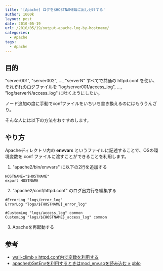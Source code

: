 ```yaml
---
title: '[Apache] ログを$HOSTNAME毎に出し分けする'
author: 1000k
layout: post
date: 2010-05-19
url: /2010/05/19/output-apache-log-by-hostname/
categories:
  - Apache
tags:
  - Apache
---
```

目的
----

"server001", "server002", …, "serverN" すべてで共通の httpd.conf を使い、それぞれのログファイルを "log/server001/access\_log", …, "log/serverN/access\_log" に吐くようにしたい。

ノード追加の度に手動でconfファイルをいちいち書き換えるのにはもううんざり。

そんな人には以下の方法をおすすめします。

やり方
----

Apacheディレクトリ内の **envvars** というファイルに記述することで、OSの環境変数を conf ファイルに渡すことができることを利用します。

1. "apache2/bin/envvars" に以下の2行を追加する

```
HOSTNAME="$HOSTNAME"
export HOSTNAME
```


2. "apache2/conf/httpd.conf" のログ出力行を編集する

```
#ErrorLog "logs/error_log"
ErrorLog "logs/${HOSTNAME}_error_log"

#CustomLog "logs/access_log" common
CustomLog "logs/${HOSTNAME}_access_log" common
```


3. Apacheを再起動する

参考
----

  * [wall-climb » httpd.conf内で変数を利用する](http://wall-climb.com/2009/05/29/httpd-conf%E5%86%85%E3%81%A7%E5%A4%89%E6%95%B0%E3%82%92%E5%88%A9%E7%94%A8%E3%81%99%E3%82%8B/)
  * [apacheのSetEnvを利用するときはmod_env.soを読み込む » pblo](http://playispeace.com/blog/766/load_mod_env_for_use_setenv)